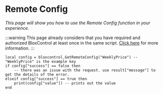 # Remote Config
*This page will show you how to use the Remote Config function in your experience.*

:::warning
This page already considers that you have required and authorized BloxControl at least once in the same script. [Click here](/docs/functions/authentication) for more information.
:::

```
local config = bloxcontrol.GetRemoteConfig("WeeklyPrice") -- "WeeklyPrice" is the example key
if config["success"] == false then
	-- there was an issue with the request. use result["message"] to get the details of the error.
elseif config["success"] == true then
	print(config["value"]) -- prints out the value
end
```